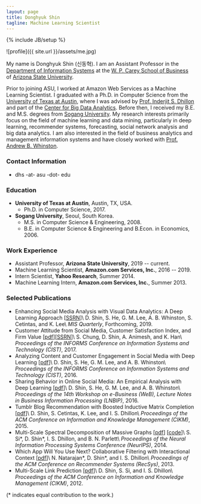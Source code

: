 ```yaml
---
layout: page
title: Donghyuk Shin
tagline: Machine Learning Scientist
---
```

{% include JB/setup %}

![profile]({{ site.url }}/assets/me.jpg)

<!-- ### Introduction -->

My name is Donghyuk Shin (신동혁). I am an Assistant Professor in the [Department of Information Systems](https://wpcarey.asu.edu/information-systems-degrees) at the [W. P. Carey School of Business](https://wpcarey.asu.edu) of [Arizona State University](https://www.asu.edu). 

Prior to joining ASU, I worked at Amazon Web Services as a Machine Learning Scientist. I graduated with a Ph.D. in Computer Science from the [University of Texas at Austin](https://www.utexas.edu), where I was advised by [Prof. Inderjit S. Dhillon](https://www.cs.utexas.edu/users/inderjit) and part of the [Center for Big Data Analytics](http://bigdata.ices.utexas.edu/). Before then, I received my B.E. and M.S. degrees from [Sogang University](http://wwwe.sogang.ac.kr). 
My research interests primarily focus on the field of machine learning and data mining, particularly in deep learning, recommender systems, forecasting, social network analysis and big data analytics. I am also interested in the field of business analytics and management information systems and have closely worked with [Prof. Andrew B. Whinston](https://sites.google.com/site/abwhinston/).

### Contact Information

- dhs -at- asu -dot- edu

### Education

- **University of Texas at Austin**, Austin, TX, USA.
  - Ph.D. in Computer Science, 2017.
- **Sogang University**, Seoul, South Korea.
  - M.S. in Computer Science & Engineering, 2008.
  - B.E. in Computer Science & Engineering and B.Econ. in Economics, 2006.

### Work Experience

- Assistant Professor, **Arizona State University**, 2019 -- current.
- Machine Learning Scientist, **Amazon.com Services, Inc.**, 2016 -- 2019.
- Intern Scientist, **Yahoo Research**, Summer 2014.
- Machine Learning Intern, **Amazon.com Services, Inc.**, Summer 2013.

### Selected Publications

- Enhancing Social Media Analysis with Visual Data Analytics: A Deep Learning Approach [[SSRN](https://ssrn.com/abstract=2830377)]\\
  D. Shin, S. He, G. M. Lee, A. B. Whinston, S. Cetintas, and K. Lee\\
  *MIS Quarterly*, Forthcoming, 2019.
- Customer Attitude from Social Media, Customer Satisfaction Index, and Firm Value [[pdf](https://dshin32.github.io/assets/papers/csi_cist2017.pdf)][[SSRN](https://ssrn.com/abstract=3012420)]\\
  S. Chung, D. Shin, A. Animesh, and K. Han\\
  *Proceedings of the INFORMS Conference on Information Systems and Technology (CIST)*, 2017.
- Analyzing Content and Customer Engagement in Social Media with Deep Learning [[pdf](https://dshin32.github.io/assets/papers/tumblr_cist2016.pdf)]\\
  D. Shin, S. He, G. M. Lee, and A. B. Whinston\\
  *Proceedings of the INFORMS Conference on Information Systems and Technology (CIST)*, 2016.
- Sharing Behavior in Online Social Media: An Empirical Analysis with Deep Learning [[pdf](https://link.springer.com/chapter/10.1007%2F978-3-319-45408-5_26)]\\
  D. Shin, S. He, G. M. Lee, and A. B. Whinston\\
  *Proceedings of the 14th Workshop on e-Business (WeB), Lecture Notes in Business Information Processing (LNBIP)*, 2016.
- Tumblr Blog Recommendation with Boosted Inductive Matrix Completion [[pdf](https://www.cs.utexas.edu/users/inderjit/public_papers/blogrec-bimc-cikm2015.pdf)]\\
  D. Shin, S. Cetintas, K. Lee, and I. S. Dhillon\\
  *Proceedings of the ACM Conference on Information and Knowledge Management (CIKM)*, 2015.
- Multi-Scale Spectral Decomposition of Massive Graphs [[pdf](https://www.cs.utexas.edu/users/inderjit/public_papers/mseigs_nips2014.pdf)] [[code](https://www.cs.utexas.edu/users/ssi/mseigs)]\\
  S. Si\*, D. Shin\*, I. S. Dhillon, and B. N. Parlett\\
  *Proceedings of the Neural Information Processing Systems Conference (NeurIPS)*, 2014.
- Which App Will You Use Next? Collaborative Filtering with Interactional Context [[pdf](https://www.cs.utexas.edu/users/inderjit/public_papers/app_recommendation_recsys13.pdf)]\\
  N. Natarajan\*, D. Shin\*, and I. S. Dhillon\\
  *Proceedings of the ACM Conference on Recommender Systems (RecSys)*, 2013.
- Multi-Scale Link Prediction [[pdf](https://www.cs.utexas.edu/users/inderjit/public_papers/mslp_cikm2012.pdf)]\\
  D. Shin, S. Si, and I. S. Dhillon\\
  *Proceedings of the ACM Conference on Information and Knowledge Management (CIKM)*, 2012.

(\* indicates equal contribution to the work.)
